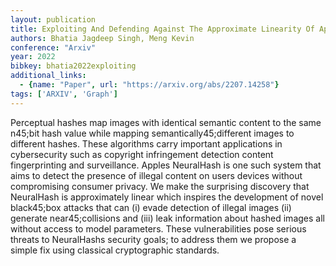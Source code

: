 ```yaml
---
layout: publication
title: Exploiting And Defending Against The Approximate Linearity Of Apples Neuralhash
authors: Bhatia Jagdeep Singh, Meng Kevin
conference: "Arxiv"
year: 2022
bibkey: bhatia2022exploiting
additional_links:
  - {name: "Paper", url: "https://arxiv.org/abs/2207.14258"}
tags: ['ARXIV', 'Graph']
---
```

Perceptual hashes map images with identical semantic content to the same n45;bit hash value while mapping semantically45;different images to different hashes. These algorithms carry important applications in cybersecurity such as copyright infringement detection content fingerprinting and surveillance. Apples NeuralHash is one such system that aims to detect the presence of illegal content on users devices without compromising consumer privacy. We make the surprising discovery that NeuralHash is approximately linear which inspires the development of novel black45;box attacks that can (i) evade detection of illegal images (ii) generate near45;collisions and (iii) leak information about hashed images all without access to model parameters. These vulnerabilities pose serious threats to NeuralHashs security goals; to address them we propose a simple fix using classical cryptographic standards.
